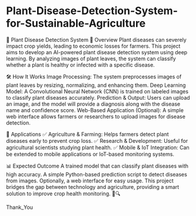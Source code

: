 # Plant-Disease-Detection-System-for-Sustainable-Agriculture

🌿 Plant Disease Detection System
📌 Overview
Plant diseases can severely impact crop yields, leading to economic losses for farmers. This project aims to develop an AI-powered plant disease detection system using deep learning. By analyzing images of plant leaves, the system can classify whether a plant is healthy or infected with a specific disease.

🛠️ How It Works
Image Processing: The system preprocesses images of plant leaves by resizing, normalizing, and enhancing them.
Deep Learning Model: A Convolutional Neural Network (CNN) is trained on labeled images to classify plant diseases accurately.
Prediction & Output: Users can upload an image, and the model will provide a diagnosis along with the disease name and confidence score.
Web-Based Application (Optional): A simple web interface allows farmers or researchers to upload images for disease detection.

🎯 Applications
✅ Agriculture & Farming: Helps farmers detect plant diseases early to prevent crop loss.
✅ Research & Development: Useful for agricultural scientists studying plant health.
✅ Mobile & IoT Integration: Can be extended to mobile applications or IoT-based monitoring systems.

📊 Expected Outcome
A trained model that can classify plant diseases with high accuracy.
A simple Python-based prediction script to detect diseases from images.
Optionally, a web interface for easy usage.
This project bridges the gap between technology and agriculture, providing a smart solution to improve crop health monitoring. 🌱🔍


Thank_You

